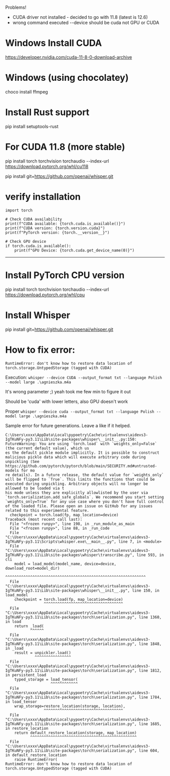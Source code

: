 Problems!

- CUDA driver not installed - decided to go with 11.8 (latest is 12.6)
- wrong command executed --device should be cuda not GPU or CUDA

# Windows Install CUDA

https://developer.nvidia.com/cuda-11-8-0-download-archive

# Windows (using chocolatey)
choco install ffmpeg

# Install Rust support
pip install setuptools-rust

# For CUDA 11.8 (more stable)
pip install torch torchvision torchaudio --index-url https://download.pytorch.org/whl/cu118

pip install git+https://github.com/openai/whisper.git


# verify installation
```
import torch

# Check CUDA availability
print(f"CUDA available: {torch.cuda.is_available()}")
print(f"CUDA version: {torch.version.cuda}")
print(f"PyTorch version: {torch.__version__}")

# Check GPU device
if torch.cuda.is_available():
    print(f"GPU Device: {torch.cuda.get_device_name(0)}")

```


--------------------
# Install PyTorch CPU version
pip install torch torchvision torchaudio --index-url https://download.pytorch.org/whl/cpu

# Install Whisper
pip install git+https://github.com/openai/whisper.git

# How to fix error:
```RuntimeError: don't know how to restore data location of torch.storage.UntypedStorage (tagged with CUDA) ``` 

Execution: 
``whisper --device CUDA --output_format txt --language Polish --model large .\agnieszka.m4a`` 


It's wrong parameter ;) yeah took me few min to figure it out

Should be 'cuda' with lower letters, also GPU doesn't work

Proper
``whisper --device cuda --output_format txt --language Polish --model large .\agnieszka.m4a``

Sample error for future generations. Leave a like if it helped.
``` 
C:\Users\xxxx\AppData\Local\pypoetry\Cache\virtualenvs\aidevs3-IgTKuNFy-py3.11\Lib\site-packages\whisper\__init__.py:150: FutureWarning: You are using `torch.load` with `weights_only=False` (the current default value), which us
es the default pickle module implicitly. It is possible to construct malicious pickle data which will execute arbitrary code during unpickling (See https://github.com/pytorch/pytorch/blob/main/SECURITY.md#untrusted-models for mo
re details). In a future release, the default value for `weights_only` will be flipped to `True`. This limits the functions that could be executed during unpickling. Arbitrary objects will no longer be allowed to be loaded via t
his mode unless they are explicitly allowlisted by the user via `torch.serialization.add_safe_globals`. We recommend you start setting `weights_only=True` for any use case where you don't have full control of the loaded file. Please open an issue on GitHub for any issues related to this experimental feature.
  checkpoint = torch.load(fp, map_location=device)
Traceback (most recent call last):
  File "<frozen runpy>", line 198, in _run_module_as_main
  File "<frozen runpy>", line 88, in _run_code
  File "C:\Users\xxxx\AppData\Local\pypoetry\Cache\virtualenvs\aidevs3-IgTKuNFy-py3.11\Scripts\whisper.exe\__main__.py", line 7, in <module>
  File "C:\Users\xxxx\AppData\Local\pypoetry\Cache\virtualenvs\aidevs3-IgTKuNFy-py3.11\Lib\site-packages\whisper\transcribe.py", line 593, in cli
    model = load_model(model_name, device=device, download_root=model_dir)
            ^^^^^^^^^^^^^^^^^^^^^^^^^^^^^^^^^^^^^^^^^^^^^^^^^^^^^^^^^^^^^^
  File "C:\Users\xxxx\AppData\Local\pypoetry\Cache\virtualenvs\aidevs3-IgTKuNFy-py3.11\Lib\site-packages\whisper\__init__.py", line 150, in load_model
    checkpoint = torch.load(fp, map_location=device)
                 ^^^^^^^^^^^^^^^^^^^^^^^^^^^^^^^^^^^
  File "C:\Users\xxxx\AppData\Local\pypoetry\Cache\virtualenvs\aidevs3-IgTKuNFy-py3.11\Lib\site-packages\torch\serialization.py", line 1360, in load
    return _load(
           ^^^^^^
  File "C:\Users\xxxx\AppData\Local\pypoetry\Cache\virtualenvs\aidevs3-IgTKuNFy-py3.11\Lib\site-packages\torch\serialization.py", line 1848, in _load
    result = unpickler.load()
             ^^^^^^^^^^^^^^^^
  File "C:\Users\xxxx\AppData\Local\pypoetry\Cache\virtualenvs\aidevs3-IgTKuNFy-py3.11\Lib\site-packages\torch\serialization.py", line 1812, in persistent_load
    typed_storage = load_tensor(
                    ^^^^^^^^^^^^
  File "C:\Users\xxxx\AppData\Local\pypoetry\Cache\virtualenvs\aidevs3-IgTKuNFy-py3.11\Lib\site-packages\torch\serialization.py", line 1784, in load_tensor
    wrap_storage=restore_location(storage, location),
                 ^^^^^^^^^^^^^^^^^^^^^^^^^^^^^^^^^^^
  File "C:\Users\xxxx\AppData\Local\pypoetry\Cache\virtualenvs\aidevs3-IgTKuNFy-py3.11\Lib\site-packages\torch\serialization.py", line 1685, in restore_location
    return default_restore_location(storage, map_location)
           ^^^^^^^^^^^^^^^^^^^^^^^^^^^^^^^^^^^^^^^^^^^^^^^
  File "C:\Users\xxxx\AppData\Local\pypoetry\Cache\virtualenvs\aidevs3-IgTKuNFy-py3.11\Lib\site-packages\torch\serialization.py", line 604, in default_restore_location
    raise RuntimeError(
RuntimeError: don't know how to restore data location of torch.storage.UntypedStorage (tagged with CUDA)
```